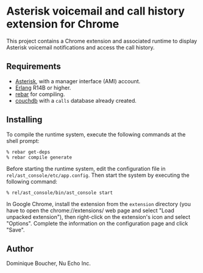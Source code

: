 Asterisk voicemail and call history extension for Chrome
========================================================

This project contains a Chrome extension and associated runtime to display 
Asterisk voicemail notifications and access the call history.

Requirements
------------

- [Asterisk](http://www.asterisk.org), with a manager interface (AMI) account.
- [Erlang](http://www.erlang.org) R14B or higher.
- [rebar](http://github.com/basho/rebar) for compiling.
- [couchdb](http://couchdb.apache.org) with a `calls` database already created.

Installing
----------

To compile the runtime system, execute the following commands at the
shell prompt:

    % rebar get-deps
    % rebar compile generate

Before starting the runtime system, edit the configuration file in
`rel/ast_console/etc/app.config`. Then start the system by executing
the following command:

    % rel/ast_console/bin/ast_console start


In Google Chrome, install the extension from the `extension`
directory (you have to open the chrome://extensions/ web page and select
"Load unpacked extension"), then right-click on the extension's icon and select
"Options". Complete the information on the configuration page and
click "Save".

Author
------

Dominique Boucher, Nu Echo Inc. 